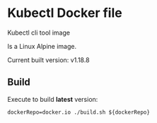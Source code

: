 Kubectl Docker file
===================

Kubectl cli tool image

Is a Linux Alpine image.

Current built version: v1.18.8

Build
-----
Execute to build **latest** version:  
```shell script
dockerRepo=docker.io ./build.sh ${dockerRepo}
```
